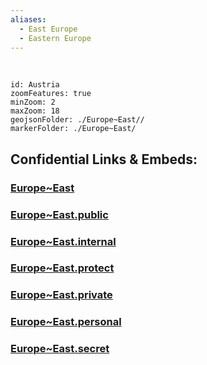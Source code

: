 ```yaml
---
aliases:
  - East Europe
  - Eastern Europe
---
```

﻿


```leaflet
id: Austria
zoomFeatures: true 
minZoom: 2 
maxZoom: 18
geojsonFolder: ./Europe~East//
markerFolder: ./Europe~East/
```


## Confidential Links & Embeds: 

### [Europe~East](/_Standards/Earth/Continent/Europe/Europe~East.md) 

### [Europe~East.public](/_public/Earth/Continent/Europe/Europe~East.public.md) 

### [Europe~East.internal](/_internal/Earth/Continent/Europe/Europe~East.internal.md) 

### [Europe~East.protect](/_protect/Earth/Continent/Europe/Europe~East.protect.md) 

### [Europe~East.private](/_private/Earth/Continent/Europe/Europe~East.private.md) 

### [Europe~East.personal](/_personal/Earth/Continent/Europe/Europe~East.personal.md) 

### [Europe~East.secret](/_secret/Earth/Continent/Europe/Europe~East.secret.md)

